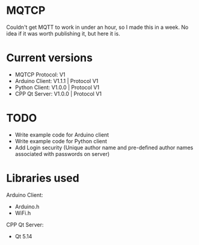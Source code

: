 # MQTCP
Couldn't get MQTT to work in under an hour, so I made this in a week. No idea if it was worth publishing it, but here it is.

# Current versions
- MQTCP Protocol: V1
- Arduino Client: V1.1.1 | Protocol V1
- Python Client: V1.0.0 | Protocol V1
- CPP Qt Server: V1.0.0 | Protocol V1

# TODO
- Write example code for Arduino client
- Write example code for Python client
- Add Login security (Unique author name and pre-defined author names associated with passwords on server)

# Libraries used

Arduino Client:
- Arduino.h
- WiFi.h
  
CPP Qt Server:
- Qt 5.14

